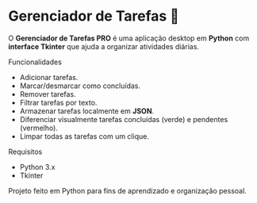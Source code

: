 # Gerenciador de Tarefas 📝

O **Gerenciador de Tarefas PRO** é uma aplicação desktop em **Python** com **interface Tkinter** que ajuda a organizar atividades diárias.

 Funcionalidades
- Adicionar tarefas.
- Marcar/desmarcar como concluídas.
- Remover tarefas.
- Filtrar tarefas por texto.
- Armazenar tarefas localmente em **JSON**.
- Diferenciar visualmente tarefas concluídas (verde) e pendentes (vermelho).
- Limpar todas as tarefas com um clique.

 Requisitos
- Python 3.x
- Tkinter 


 Projeto feito em Python para fins de aprendizado e organização pessoal.
